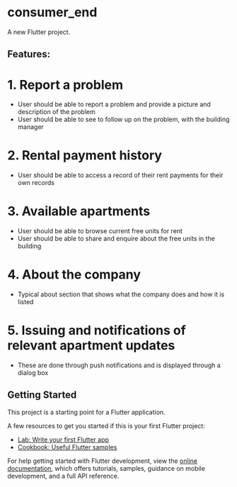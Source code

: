 # consumer_end

A new Flutter project.

## Features:
# 1. Report a problem
- User should be able to report a problem and provide a picture and description of the problem 
- User should be able to see to follow up on the problem, with the building manager 

# 2. Rental payment history
- User should be able to access a record of their rent payments for their own records

# 3. Available apartments
- User should be able to browse current free units for rent
- User should be able to share and enquire about the free units in the building

# 4. About the company
- Typical about section that shows what the company does and how it is listed

# 5. Issuing and notifications of relevant apartment updates
- These are done through push notifications and is displayed through a dialog box
## Getting Started

This project is a starting point for a Flutter application.

A few resources to get you started if this is your first Flutter project:

- [Lab: Write your first Flutter app](https://docs.flutter.dev/get-started/codelab)
- [Cookbook: Useful Flutter samples](https://docs.flutter.dev/cookbook)

For help getting started with Flutter development, view the
[online documentation](https://docs.flutter.dev/), which offers tutorials,
samples, guidance on mobile development, and a full API reference.
